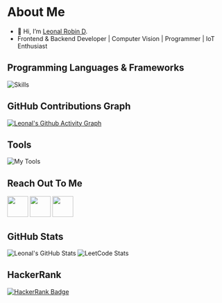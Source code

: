 # About Me

- 👋 Hi, I’m [Leonal Robin D](https://github.com/Leonallr10).
- Frontend & Backend Developer | Computer Vision | Programmer | IoT Enthusiast

## Programming Languages & Frameworks

<!--TODO: Add Verilog-->
![Skills](https://skillicons.dev/icons?i=c,cpp,py,java,js,html,css,react,next,mysql,postgres,tailwind,express,nodejs,bash,haskell,django,scala)

## GitHub Contributions Graph

[![Leonal's Github Activity Graph](https://github-readme-activity-graph.vercel.app/graph?username=Leonallr10&theme=github-dark)](https://github.com/Leonallr10)

## Tools

![My Tools](https://skillicons.dev/icons?i=git,github,linux,arduino,autocad,bootstrap,codepen,firebase,mysql,visualstudio,vscode,figma,eclipse,postman,raspberrypi,anaconda,windows,gmail,linkedin,npm,sklearn,canva)

## Reach Out To Me

<a href="mailto:leonalrobinlr10@gmail.com"><img height="48" width="48" src="https://i.ibb.co/vD0fmh5/iconizer-icons8-gmail.png"></a>
<a href="https://www.linkedin.com/in/leonal-robin-d-47b681284"><img src="https://skillicons.dev/icons?i=linkedin" height="48" width="48"></a>
<a href="https://www.instagram.com/lr10robin/"><img src="https://skillicons.dev/icons?i=instagram" height="48" width="48"></a>

## GitHub Stats

![Leonal's GitHub Stats](https://github-readme-stats.vercel.app/api?username=Leonallr10&show_icons=true&theme=dark)
![LeetCode Stats](https://leetcard.jacoblin.cool/Leolr10?theme=dark&font=Marcellus&ext=contest)

## HackerRank

[![HackerRank Badge](https://img.shields.io/badge/HackerRank-Profile-brightgreen?style=for-the-badge&logo=hackerrank)](https://www.hackerrank.com/profile/APO_063)
